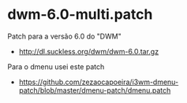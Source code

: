 # dwm-6.0-multi.patch

Patch para a versão 6.0 do "DWM"

- http://dl.suckless.org/dwm/dwm-6.0.tar.gz

Para o dmenu usei este patch

- https://github.com/zezaocapoeira/i3wm-dmenu-patch/blob/master/dmenu-patch/dmenu.patch

